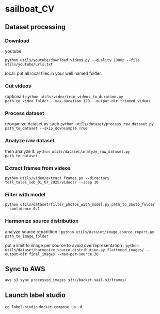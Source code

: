 # sailboat_CV

## Dataset processing 

### Download

youtube:

`python utils/youtube/download_videos.py --quality 1080p --file utils/youtube/urls.txt`

local:
put all local files in your well named folder.

### Cut videos
(optional)
`python utils/video/trim_videos_to_duration.py path_to_video_folder --max-duration 120 --output-dir trimmed_videos`

### Process dataset
reorganize dataset as such
`python utils/dataset/process_raw_dataset.py path_to_dataset --skip_downsample True`

### Analyze raw dataset 
then analyze it:
`python utils/dataset/analyze_raw_dataset.py path_to_dataset`

### Extract frames from videos

`python utils/video/extract_frames.py --directory tell_tales_seb_01_07_2025/videos/ --step 10`

### Filter with model

`python utils/dataset/filter_photos_with_model.py path_to_photo_folder --confidence 0.1`

### Harmonize source distribution

analyze source repartition :
`python utils/dataset/image_source_report.py path_to_image_folder`

put a limit to image per source to avoid overrepresentation :
`python utils/dataset/harmonize_source_distribution.py flattened_images/ --output-dir final_images --max-per-source 30`

## Sync to AWS

`aws s3 sync processed_images s3://bucket-sail-s3/frames/`

## Launch label studio 

`cd label-studio`
`docker-compose up -d`

